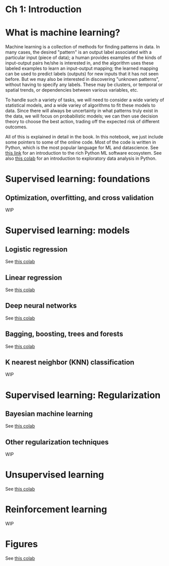 # Ch 1: Introduction

# What is machine learning?

Machine learning is a collection of methods for finding patterns in data.
In many cases, the desired "pattern"
is an output label associated with a particular input (piece
of data); a human provides examples of the kinds of input-output pairs he/she
is interested in,
and the algorithm  uses these labeled examples to learn an input-output mapping;
the learned mapping can be used to 
predict labels (outputs) for new inputs that it has not seen before.
But we may also be interested in discovering "unknown patterns",
without having to specify any labels.
These may be clusters, or temporal or spatial trends, or dependencies
between various variables, etc.

To handle such a variety of tasks, we will need to consider a wide variety
of statistical models, and a wide variey of algorithms to fit
these models to data. Since there will always be uncertainty in what patterns
truly exist in the data, we will focus on probabilistic models; we can then
use decision theory to choose the best action, trading off the expected risk
of different outcomes.

All of this is explained in detail in the book.
In this notebook, we just include some pointers to some of the online code.
Most of the code is written in Python, which is the most
popular language for ML and datascience.
See [this link](https://github.com/probml/pyprobml/blob/master/notebooks/intro/software.md)
for an introduction to the rich Python ML software ecosystem.
See also [this colab](https://colab.research.google.com/github/probml/pyprobml/blob/master/notebooks/intro/data.ipynb) for
an introduction to exploratory data analysis in Python.
 
 # Supervised learning: foundations
 
 ## Optimization, overfitting, and cross validation
 WIP
 
 # Supervised learning: models
 
 ## Logistic regression <a class="anchor" id="logreg"></a>
 
 See [this colab](https://colab.research.google.com/github/probml/pyprobml/blob/master/notebooks/intro/logreg.ipynb) 
 
 ## Linear regression <a class="anchor" id="linreg"></a>
 
 See [this colab](https://colab.research.google.com/github/probml/pyprobml/blob/master/notebooks/intro/linreg.ipynb) 
 
 ## Deep neural networks <a class="anchor" id="DNN"></a>
 
 See [this colab](https://colab.research.google.com/github/probml/pyprobml/blob/master/notebooks/dnn1/dnn.ipynb) 
 
 ## Bagging, boosting, trees and forests
 
 See [this colab](https://colab.research.google.com/github/probml/pyprobml/blob/master/notebooks/intro/bagging_boosting_trees_and_forests.ipynb) 
 
 ## K nearest neighbor (KNN) classification
 
 WIP
 
 # Supervised learning: Regularization
 
 ## Bayesian machine learning
 
 See [this colab](https://colab.research.google.com/github/probml/pyprobml/blob/master/notebooks/intro/svi_linear_regression_1d_tfp.ipynb)
 
 ## Other regularization techniques
 
 WIP
 
 # Unsupervised learning <a class="anchor" id="unsuper"></a>
 
 See [this colab](https://colab.research.google.com/github/probml/pyprobml/blob/master/notebooks/intro/unsuper.ipynb) 
 
 # Reinforcement learning
 
 WIP
 
 # Figures 
 
 See [this colab](https://colab.research.google.com/github/probml/pyprobml/blob/master/notebooks/figures/chapter1_figures.ipynb) 
